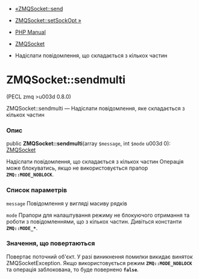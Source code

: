 - [«ZMQSocket::send](zmqsocket.send.md)
- [ZMQSocket::setSockOpt »](zmqsocket.setsockopt.md)

- [PHP Manual](index.md)
- [ZMQSocket](class.zmqsocket.md)
- Надіслати повідомлення, що складається з кількох частин

# ZMQSocket::sendmulti

(PECL zmq \>u003d 0.8.0)

ZMQSocket::sendmulti — Надіслати повідомлення, яке складається з кількох частин

### Опис

public **ZMQSocket::sendmulti**(array `$message`, int `$mode` u003d 0):
[ZMQSocket](class.zmqsocket.md)

Надіслати повідомлення, що складається з кількох частин Операція може
блокуватись, якщо не використовується прапор **`ZMQ::MODE_NOBLOCK`**.

### Список параметрів

`message`
Повідомлення у вигляді масиву рядків

`mode`
Прапори для налаштування режиму не блокуючого отримання та роботи з
повідомленнями, що з кількох частин. Дивіться константи
**`ZMQ::MODE_*`**.

### Значення, що повертаються

Повертає поточний об'єкт. У разі виникнення помилки викидає
виняток ZMQSocketException. Якщо використовується режим
**`ZMQ::MODE_NOBLOCK`** та операція заблокована, то буде повернено
**`false`**.
